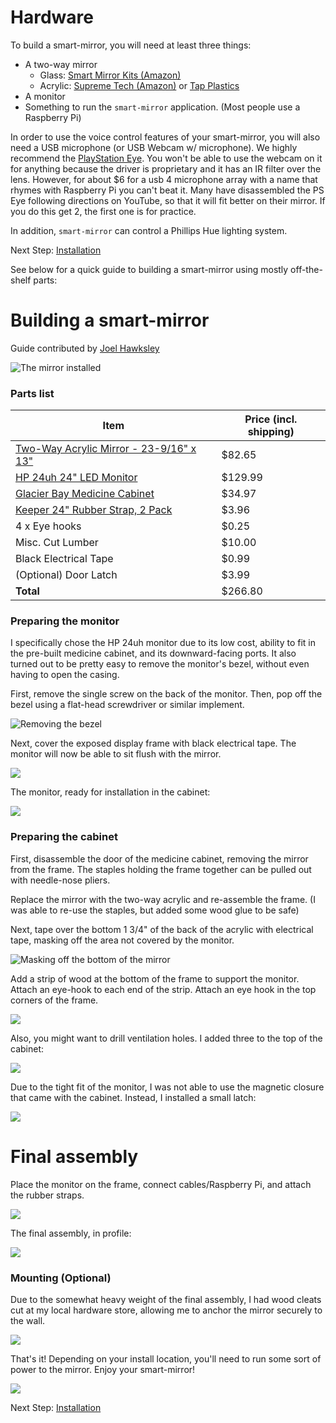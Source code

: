 # Hardware

To build a smart-mirror, you will need at least three things:

* A two-way mirror
  * Glass: [Smart Mirror Kits \(Amazon\)](http://amzn.to/2wpOPsH)
  * Acrylic: [Supreme Tech \(Amazon\)](http://amzn.to/2wpP3jq) or [Tap Plastics](https://tapplastics.com/product/plastics/cut_to_size_plastic/two_way_mirrored_acrylic/558)
* A monitor
* Something to run the `smart-mirror` application. \(Most people use a Raspberry Pi\)

In order to use the voice control features of your smart-mirror, you will also need a USB microphone \(or USB Webcam w/ microphone\). We highly recommend the [PlayStation Eye](http://amzn.to/2w5XjCy). You won't be able to use the webcam on it for anything because the driver is proprietary and it has an IR filter over the lens. However, for about $6 for a usb 4 microphone array with a name that rhymes with Raspberry Pi you can't beat it. Many have disassembled the PS Eye following directions on YouTube, so that it will fit better on their mirror. If you do this get 2, the first one is for practice.

In addition, `smart-mirror` can control a Phillips Hue lighting system.

Next Step: [Installation](installation.md)

See below for a quick guide to building a smart-mirror using mostly off-the-shelf parts:

# Building a smart-mirror

Guide contributed by [Joel Hawksley](http://www.hawksley.org)

![The mirror installed](mirror-installed.jpg)

### Parts list

| Item | Price \(incl. shipping\) |
| --- | --- |
| [Two-Way Acrylic Mirror - 23-9/16" x 13"](http://www.tapplastics.com/product/plastics/cut_to_size_plastic/two_way_mirrored_acrylic/558) | $82.65 |
| [HP 24uh 24" LED Monitor](https://www.amazon.com/gp/product/B00SFB13UC) | $129.99 |
| [Glacier Bay Medicine Cabinet](http://www.homedepot.com/p/Glacier-Bay-15-1-4-in-x-26-in-Surface-Mount-Framed-Mirrored-Swing-Door-Medicine-Cabinet-in-White-S1627-12-B/100576352) | $34.97 |
| [Keeper 24" Rubber Strap, 2 Pack](https://www.amazon.com/Keeper-06225-EPDM-Rubber-Strap/dp/B001DQDBSS) | $3.96 |
| 4 x Eye hooks | $0.25 |
| Misc. Cut Lumber | $10.00 |
| Black Electrical Tape | $0.99 |
| \(Optional\) Door Latch | $3.99 |
| **Total** | $266.80 |

### Preparing the monitor

I specifically chose the HP 24uh monitor due to its low cost, ability to fit in the pre-built medicine cabinet, and its downward-facing ports. It also turned out to be pretty easy to remove the monitor's bezel, without even having to open the casing.

First, remove the single screw on the back of the monitor. Then, pop off the bezel using a flat-head screwdriver or similar implement.

![Removing the bezel](bezel-removal.jpg)

Next, cover the exposed display frame with black electrical tape. The monitor will now be able to sit flush with the mirror.

![](monitor-masked-close.jpg)

The monitor, ready for installation in the cabinet:

![](monitor-masked.jpg)

### Preparing the cabinet

First, disassemble the door of the medicine cabinet, removing the mirror from the frame. The staples holding the frame together can be pulled out with needle-nose pliers.

Replace the mirror with the two-way acrylic and re-assemble the frame. \(I was able to re-use the staples, but added some wood glue to be safe\)

Next, tape over the bottom 1 3/4" of the back of the acrylic with electrical tape, masking off the area not covered by the monitor.

![Masking off the bottom of the mirror](mirror-masking.jpg)

Add a strip of wood at the bottom of the frame to support the monitor. Attach an eye-hook to each end of the strip. Attach an eye hook in the top corners of the frame.

![](monitor-support.jpg)

Also, you might want to drill ventilation holes. I added three to the top of the cabinet:

![](ventilation.jpg)

Due to the tight fit of the monitor, I was not able to use the magnetic closure that came with the cabinet. Instead, I installed a small latch:

![](door-latch.jpg)

# Final assembly

Place the monitor on the frame, connect cables/Raspberry Pi, and attach the rubber straps.

![](monitor-installation.jpg)

The final assembly, in profile:

![](final-assembly.jpg)

### Mounting \(Optional\)

Due to the somewhat heavy weight of the final assembly, I had wood cleats cut at my local hardware store, allowing me to anchor the mirror securely to the wall.

![](cleats.jpg)

That's it! Depending on your install location, you'll need to run some sort of power to the mirror. Enjoy your smart-mirror!

![](mirror-installed.jpg)

Next Step: [Installation](installation.md)

